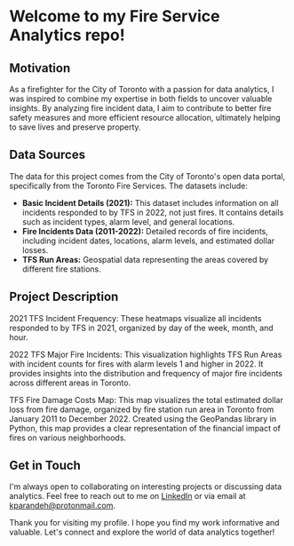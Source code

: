# Welcome to my Fire Service Analytics repo!

## Motivation

As a firefighter for the City of Toronto with a passion for data analytics, I was inspired to combine my expertise in both fields to uncover valuable insights. By analyzing fire incident data, I aim to contribute to better fire safety measures and more efficient resource allocation, ultimately helping to save lives and preserve property.

## Data Sources

The data for this project comes from the City of Toronto's open data portal, specifically from the Toronto Fire Services. The datasets include:
- **Basic Incident Details (2021):** This dataset includes information on all incidents responded to by TFS in 2022, not just fires. It contains details such as incident types, alarm level, and general locations.
- **Fire Incidents Data (2011-2022):** Detailed records of fire incidents, including incident dates, locations, alarm levels, and estimated dollar losses.
- **TFS Run Areas:** Geospatial data representing the areas covered by different fire stations.

## Project Description

2021 TFS Incident Frequency: These heatmaps visualize all incidents responded to by TFS in 2021, organized by day of the week, month, and hour.

2022 TFS Major Fire Incidents: This visualization highlights TFS Run Areas with incident counts for fires with alarm levels 1 and higher in 2022. It provides insights into the distribution and frequency of major fire incidents across different areas in Toronto.

TFS Fire Damage Costs Map: This map visualizes the total estimated dollar loss from fire damage, organized by fire station run area in Toronto from January 2011 to December 2022. Created using the GeoPandas library in Python, this map provides a clear representation of the financial impact of fires on various neighborhoods.

## Get in Touch

I'm always open to collaborating on interesting projects or discussing data analytics. Feel free to reach out to me on [LinkedIn](https://www.linkedin.com/in/kparandeh/) or via email at [kparandeh@protonmail.com](mailto:kparandeh@protonmail.com).

Thank you for visiting my profile. I hope you find my work informative and valuable. Let's connect and explore the world of data analytics together!


